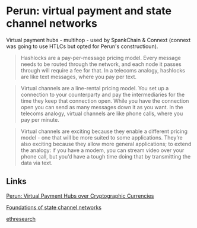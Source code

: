 # Perun: virtual payment and state channel networks

Virtual payment hubs - multihop - used by SpankChain & Connext (connext was going to use HTLCs but opted for Perun's constructioun).

> Hashlocks are a pay-per-message pricing model. Every message needs to be routed through the network, and each node it passes through will require a fee for that. In a telecoms analogy, hashlocks are like text messages, where you pay per text.

> Virtual channels are a line-rental pricing model. You set up a connection to your counterparty and pay the intermediaries for the time they keep that connection open. While you have the connection open you can send as many messages down it as you want. In the telecoms analogy, virtual channels are like phone calls, where you pay per minute.

> Virtual channels are exciting because they enable a different pricing model - one that will be more suited to some applications. They’re also exciting because they allow more general applications; to extend the analogy: if you have a modem, you can stream video over your phone call, but you’d have a tough time doing that by transmitting the data via text.

## Links

[Perun: Virtual Payment Hubs over Cryptographic Currencies](http://eprint.iacr.org/2017/635)

[Foundations of state channel networks](https://eprint.iacr.org/2018/320)

[ethresearch](https://ethresear.ch/t/perun-virtual-payment-and-state-channel-networks/1685)

